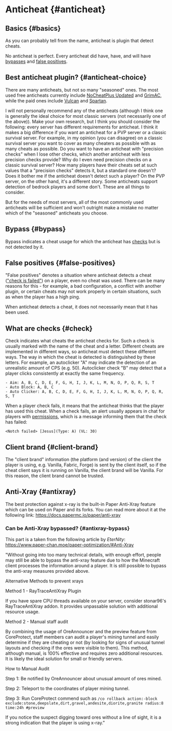 # Anticheat {#anticheat}
## Basics {#basics}
As you can probably tell from the name, anticheat is plugin that detect cheats.

No anticheat is perfect. Every anticheat did have, have, and will have [bypasses](#anticheat-bypass) and [false positives](#false-positives).

## Best anticheat plugin? {#anticheat-choice}
There are many anticheats, but not so many "seasoned" ones. The most used free anticheats currently include [NoCheatPlus Updated](https://github.com/Updated-NoCheatPlus/NoCheatPlus) and [GrimAC](https://www.spigotmc.org/resources/grim-anticheat.99923/), while the paid ones include [Vulcan](https://www.spigotmc.org/resources/vulcan-anti-cheat-advanced-cheat-detection-1-7-1-21.83626/) and [Spartan](https://www.spigotmc.org/resources/spartan-anti-cheat-advanced-cheat-hack-detection-1-7-1-21.25638/).

I will not personally recommend any of the anticheats (although I think one is generally the ideal choice for most classic servers (not necessarily one of the above)). Make your own research, but I think you should consider the following: every server has different requirements for anticheat. I think it makes a big difference if you want an anticheat for a PVP server or a classic survival server. For example, in my opinion (you can disagree) on a classic survival server you want to cover as many cheaters as possible with as many cheats as possible. Do you want to have an anticheat with "precision checks" when I lose other checks, which another anticheat with less precision checks provide? Why do I even need precision checks on a classic survival server? How many players have their cheats set at such values that a "precision checks" detects it, but a standard one doesn't? Does it bother me if the anticheat doesn't detect such a player? On the PVP server, on the other hand, it's a different story. Some anticheats support detection of bedrock players and some don't. These are all things to consider.

But for the needs of most servers, all of the most commonly used anticheats will be sufficient and won't outright make a mistake no matter which of the "seasoned" anticheats you choose.

## Bypass {#bypass}
Bypass indicates a cheat usage for which the anticheat has [checks](#anticheat-check) but is not detected by it.

## False positives {#false-positives}
"False positives" denotes a situation where anticheat detects a cheat (["check is failed"](#anticheat-check)) on a player, even no cheat was used. There can be many reasons for this - for example, a bad configuration, a conflict with another plugin, or certain cheats may not work properly in certain situations, such as when the player has a high ping.

When anticheat detects a cheat, it does not necessarily mean that it has been used.

## What are checks {#check}
Check indicates what cheats the anticheat checks for. Such a check is usually marked with the name of the cheat and a letter. Different cheats are implemented in different ways, so anticheat must detect these different ways. The way in which the cheat is detected is distinguished by these letters. For example, an autoclicker "A" may indicate the detection of an unrealistic amount of CPS (e.g. 50). Autoclicker check "B" may detect that a player clicks consistently at exactly the same frequency.

```
- Aim: A, B, C, D, E, F, G, H, I, J, K, L, M, N, O, P, Q, R, S, T
- Auto Block: A, B, C
- Auto Clicker: A, B, C, D, E, F, G, H, I, J, K, L, M, N, O, P, Q, R, S, T
```

When a player check fails, it means that the anticheat thinks that the player has used this cheat. When a check fails, an alert usually appears in chat for players with [permissions](../general/permissions.md#permissions), which is a message informing them that the check has failed:

```
<Notch failed> [Jesus](Type: A) (VL: 30)
```

## Client brand {#client-brand}
The "client brand" information (the platform (and version) of the client the player is using, e.g. Vanilla, Fabric, Forge) is sent by the client itself, so if the cheat client says it is running on Vanilla, the client brand will be Vanilla. For this reason, the client brand cannot be trusted.

## Anti-Xray {#antixray}
The best protection against x-ray is the built-in Paper Anti-Xray feature which can be used on Paper and its forks. You can read more about it at the following link: <https://docs.papermc.io/paper/anti-xray>

### Can be Anti-Xray bypassed? {#antixray-bypass}
This part is a taken from the following article by *EterNity*: <https://www.paper-chan.moe/paper-optimization/#Anti-Xray>

"Without going into too many technical details, with enough effort, people may still be able to bypass the anti-xray feature due to how the Minecraft client processes the information around a player. It is still possible to bypass the anti-xray measures provided above.

Alternative Methods to prevent xrays

Method 1 - RayTraceAntiXray Plugin

If you have spare CPU threads available on your server, consider stonar96's RayTraceAntiXray addon. It provides unpassable solution with additional resource usage.

Method 2 - Manual staff audit

By combining the usage of OreAnnouncer and the preview feature from CoreProtect, staff members can audit a player's mining tunnel and easily determine if they are cheating or not (by looking for signs of unusual tunnel layouts and checking if the ores were visible to them). This method, although manual, is 100% effective and requires zero additional resources. It is likely the ideal solution for small or friendly servers.

How to Manual Audit

Step 1: Be notified by OreAnnouncer about unusual amount of ores mined.

Step 2: Teleport to the coordinates of player mining tunnel.

Step 3: Run CoreProtect commend such as `/co rollback action:-block exclude:stone,deepslate,dirt,gravel,andesite,diorite,granite radius:8 time:24h #preview`

If you notice the suspect digging toward ores without a line of sight, it is a strong indication that the player is using x-ray."